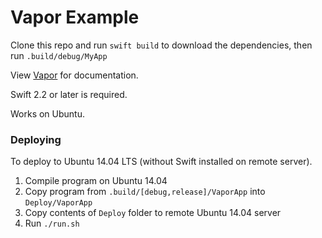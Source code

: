 # Vapor Example

Clone this repo and run `swift build` to download the dependencies, then run `.build/debug/MyApp`

View [Vapor](https://github.com/tannernelson/vapor) for documentation.

Swift 2.2 or later is required.

Works on Ubuntu.

### Deploying

To deploy to Ubuntu 14.04 LTS (without Swift installed on remote server).

1. Compile program on Ubuntu 14.04
2. Copy program from `.build/[debug,release]/VaporApp` into `Deploy/VaporApp`
3. Copy contents of `Deploy` folder to remote Ubuntu 14.04 server
4. Run `./run.sh`
